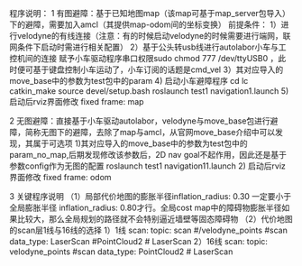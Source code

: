 程序说明：
1 有图避障：基于已知地图map（该map可基于map_server包导入）下的避障，需要加入amcl（其提供map-odom间的坐标变换）
前提条件：
1）进行velodyne的有线连接（注意：有的时候启动velodyne的时候需要进行端网，联网条件下启动时需进行相关配置）
2）基于公头转usb线进行autolabor小车与工控机间的连接
赋予小车驱动程序串口权限sudo chmod 777 /dev/ttyUSB0 ，此时便可基于键盘控制小车运动了，小车订阅的话题是cmd_vel
3）其对应导入的move_base中的参数为test包中的param
4) 启动小车避障程序
cd lc
catkin_make
source devel/setup.bash
roslaunch test1 navigation1.launch
5) 启动后rviz界面修改
fixed frame: map

2 无图避障：直接基于小车驱动autolabor，velodyne与move_base包进行避障，简称无图下的避障，去除了map与amcl，从官网move_base介绍中可以发现，其属于可选项
1)其对应导入的move_base中的参数为test包中的param_no_map,后期发现修改该参数后，2D nav goal不起作用，因此还是基于参数config作为无图的配置
roslaunch test1 navigation11.launch
2) 启动后rviz界面修改
fixed frame: odom


3 关键程序说明
（1）局部代价地图的膨胀半径inflation_radius: 0.30 一定要小于全局膨胀半径 inflation_radius: 0.80才行。全局cost map中的障碍物膨胀半径如果比较大，那么全局规划的路径就不会特别逼近墙壁等固态障碍物
（2）代价地图的scan层1线与16线的选择
1）1线
scan:
    topic: scan  #/velodyne_points  #scan   
    data_type: LaserScan   #PointCloud2 # LaserScan
    2）16线
    scan:
    topic: velodyne_points  #scan
    data_type: PointCloud2 # LaserScan
